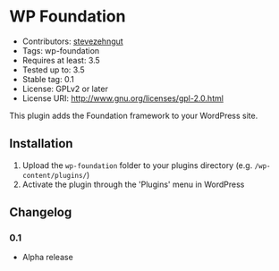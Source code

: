 
# WP Foundation

* Contributors: [stevezehngut](https://github.com/stevezehngut)
* Tags: wp-foundation
* Requires at least: 3.5
* Tested up to: 3.5
* Stable tag: 0.1
* License: GPLv2 or later
* License URI: http://www.gnu.org/licenses/gpl-2.0.html

This plugin adds the Foundation framework to your WordPress site.

## Installation

1. Upload the `wp-foundation` folder to your plugins directory (e.g. `/wp-content/plugins/`)
2. Activate the plugin through the 'Plugins' menu in WordPress

## Changelog

### 0.1

* Alpha release

